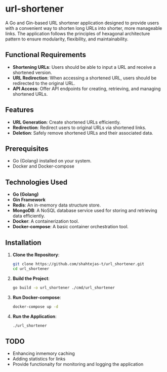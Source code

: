 # url-shortener

A Go and Gin-based URL shortener application designed to provide users with a convenient way to shorten long URLs into shorter, more manageable links. The application follows the principles of hexagonal architecture pattern to ensure modularity, flexibility, and maintainability.

## Functional Requirements

- **Shortening URLs**: Users should be able to input a URL and receive a shortened version.
- **URL Redirection**: When accessing a shortened URL, users should be redirected to the original URL.
- **API Access**: Offer API endpoints for creating, retrieving, and managing shortened URLs.

## Features

- **URL Generation**: Create shortened URLs efficiently.
- **Redirection**: Redirect users to original URLs via shortened links.
- **Deletion**: Safely remove shortened URLs and their associated data.

## Prerequisites

- Go (Golang) installed on your system.
- Docker and Docker-compose

## Technologies Used

- **Go (Golang)**
- **Gin Framework**
- **Redis**: An in-memory data structure store.
- **MongoDB**: A NoSQL database service used for storing and retrieving data efficiently.
- **Docker**: A containerization tool.
- **Docker-compose**: A basic container orchestration tool.

## Installation

1. **Clone the Repository**:

   ```bash
   git clone https://github.com/shahtejas-t/url_shortener.git
   cd url_shortener
   ```

2. **Build the Project**:
   ```bash
   go build -o url_shortener ./cmd/url_shortener
   ```

3. **Run Docker-compose**:
   ```bash
   docker-compose up -d
   ```

4. **Run the Application**:
   ```bash
   ./url_shortener
   ```

## TODO

- Enhancing inmemory caching
- Adding statistics for links
- Provide functionaity for monitoring and logging the application
